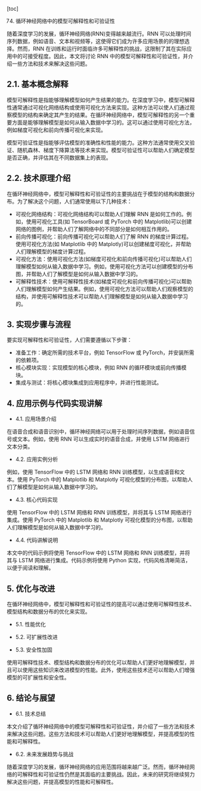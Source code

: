
[toc]                    
                
                
74. 循环神经网络中的模型可解释性和可验证性

随着深度学习的发展，循环神经网络(RNN)变得越来越流行。RNN 可以处理时间序列数据，例如语音、文本和视频等，这使得它们成为许多应用场景的的理想选择。然而，RNN 在训练和运行时面临许多可解释性的挑战，这限制了其在实际应用中的可接受程度。因此，本文将讨论 RNN 中的模型可解释性和可验证性，并介绍一些方法和技术来解决这些问题。

## 2.1. 基本概念解释

模型可解释性是指能够理解模型如何产生结果的能力。在深度学习中，模型可解释性通常通过可视化网络结构或使用可视化方法来实现。这种方法可以使人们通过观察模型的结构来确定其产生的结果。在循环神经网络中，模型可解释性的另一个重要方面是能够理解模型是如何从输入数据中学习的。这可以通过使用可视化方法，例如梯度可视化和前向传播可视化来实现。

模型可验证性是指能够评估模型的准确性和性能的能力。这种方法通常使用交叉验证、随机森林、梯度下降算法等技术来实现。模型可验证性可以帮助人们确定模型是否正确，并评估其在不同数据集上的表现。

## 2.2. 技术原理介绍

在循环神经网络中，模型可解释性和可验证性的主要挑战在于模型的结构和数据分布。为了解决这个问题，人们通常使用以下几种技术：

- 可视化网络结构：可视化网络结构可以帮助人们理解 RNN 是如何工作的。例如，使用可视化工具(如 TensorBoard 或 PyTorch 中的 Matplotlib)可以创建网络的图例，并帮助人们了解网络中的不同部分是如何相互作用的。
- 前向传播可视化：前向传播可视化可以帮助人们了解 RNN 的梯度计算过程。使用可视化方法(如 Matplotlib 中的 Matplotly)可以创建梯度可视化，并帮助人们理解模型的梯度计算过程。
- 可视化方法：使用可视化方法(如梯度可视化和前向传播可视化)可以帮助人们理解模型如何从输入数据中学习。例如，使用可视化方法可以创建模型的分布图，并帮助人们了解模型是如何从输入数据中学习的。
- 可解释性技术：使用可解释性技术(如梯度可视化和前向传播可视化)可以帮助人们理解模型如何产生结果。例如，使用可视化方法可以帮助人们观察模型的结构，并使用可解释性技术可以帮助人们理解模型是如何从输入数据中学习的。

## 3. 实现步骤与流程

要实现可解释性和可验证性，人们需要遵循以下步骤：

- 准备工作：确定所需的技术平台，例如 TensorFlow 或 PyTorch，并安装所需的依赖项。
- 核心模块实现：实现模型的核心模块，例如 RNN 的循环模块或前向传播模块。
- 集成与测试：将核心模块集成到应用程序中，并进行性能测试。

## 4. 应用示例与代码实现讲解

- 4.1. 应用场景介绍

在语音合成和语音识别中，循环神经网络可以用于处理时间序列数据，例如语音信号或文本。例如，使用 RNN 可以生成实时的语音合成，并使用 LSTM 网络进行文本分类。

- 4.2. 应用实例分析

例如，使用 TensorFlow 中的 LSTM 网络和 RNN 训练模型，以生成语音和文本。使用 PyTorch 中的 Matplotlib 和 Matplotly 可视化模型的分布图，以帮助人们了解模型是如何从输入数据中学习的。

- 4.3. 核心代码实现

使用 TensorFlow 中的 LSTM 网络和 RNN 训练模型，并将其与 LSTM 网络进行集成。使用 PyTorch 中的 Matplotlib 和 Matplotly 可视化模型的分布图，以帮助人们理解模型是如何从输入数据中学习的。

- 4.4. 代码讲解说明

本文中的代码示例将使用 TensorFlow 中的 LSTM 网络和 RNN 训练模型，并将其与 LSTM 网络进行集成。代码示例将使用 Python 实现，代码风格清晰简洁，以便于阅读和理解。

## 5. 优化与改进

在循环神经网络中，模型可解释性和可验证性的提高可以通过使用可解释性技术、模型结构和数据分布的优化来实现。

- 5.1. 性能优化

- 5.2. 可扩展性改进

- 5.3. 安全性加固

使用可解释性技术、模型结构和数据分布的优化可以帮助人们更好地理解模型，并且可以使用这些知识来改进模型的性能。此外，使用这些技术还可以帮助人们增强模型的可扩展性和安全性。

## 6. 结论与展望

- 6.1. 技术总结

本文介绍了循环神经网络中的模型可解释性和可验证性，并介绍了一些方法和技术来解决这些问题。这些方法和技术可以帮助人们更好地理解模型，并提高模型的性能和可解释性。

- 6.2. 未来发展趋势与挑战

随着深度学习的发展，循环神经网络的应用范围将越来越广泛。然而，循环神经网络的可解释性和可验证性仍然是其面临的主要挑战。因此，未来的研究将继续努力解决这些问题，并提高模型的性能和可解释性。

